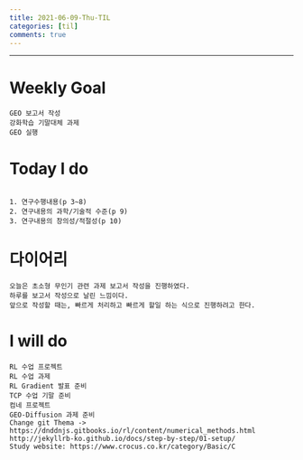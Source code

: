 ```yaml
---
title: 2021-06-09-Thu-TIL
categories: [til]
comments: true
---
```

-------------------------------------------------------------------------------

# Weekly Goal
```
GEO 보고서 작성
강화학습 기말대체 과제
GEO 실행
```

# Today I do
```

1. 연구수행내용(p 3~8)
2. 연구내용의 과학/기술적 수준(p 9)
3. 연구내용의 창의성/적절성(p 10)

```

# 다이어리
```
오늘은 초소형 무인기 관련 과제 보고서 작성을 진행하였다.
하루를 보고서 작성으로 날린 느낌이다.
앞으로 작성할 때는, 빠르게 처리하고 빠르게 할일 하는 식으로 진행하려고 한다.
```

# I will do
```
RL 수업 프로젝트
RL 수업 과제
RL Gradient 발표 준비
TCP 수업 기말 준비
컴네 프로젝트
GEO-Diffusion 과제 준비
Change git Thema -> https://dnddnjs.gitbooks.io/rl/content/numerical_methods.html
http://jekyllrb-ko.github.io/docs/step-by-step/01-setup/
Study website: https://www.crocus.co.kr/category/Basic/C
```

